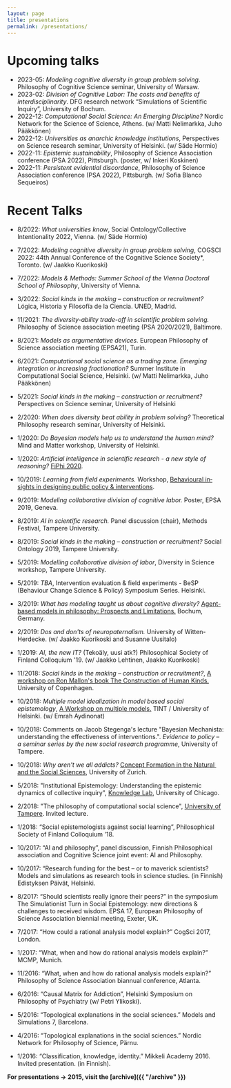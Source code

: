 ```yaml
---
layout: page
title: presentations
permalink: /presentations/
---
```


# Upcoming talks

- 2023-05: *Modeling cognitive diversity in group problem solving*. Philosophy of Cognitive Science seminar, University of Warsaw.
- 2023-02: *Division of Cognitive Labor: The costs and benefits of interdisciplinarity*. DFG research network “Simulations of Scientific Inquiry”, University of Bochum.
- 2022-12: *Computational Social Science: An Emerging Discipline?* Nordic Network for the Science of Science, Athens. (w/ Matti Nelimarkka, Juho Pääkkönen)
- 2022-12: *Universities as anarchic knowledge institutions*, Perspectives on Science research seminar, University of Helsinki. (w/ Säde Hormio)
- 2022-11: *Epistemic sustainability*, Philosophy of Science Association conference (PSA 2022), Pittsburgh. (poster, w/ Inkeri Koskinen)
- 2022-11: *Persistent evidential discordance*, Philosophy of Science Association conference (PSA 2022), Pittsburgh. (w/ Sofia Blanco Sequeiros)


# Recent Talks

- 8/2022: *What universities know*, Social Ontology/Collective Intentionality 2022, Vienna. (w/ Säde Hormio)
- 7/2022: *Modeling cognitive diversity in group problem solving*, COGSCI 2022: 44th Annual Conference of the Cognitive Science Society*, Toronto. (w/ Jaakko Kuorikoski)
- 7/2022: *Models & Methods: Summer School of the Vienna Doctoral School of Philosophy*, University of Vienna.
- 3/2022: *Social kinds in the making – construction or recruitment?* Lógica, Historia y Filosofía de la Ciencia. UNED, Madrid.

- 11/2021: *The diversity-ability trade-off in scientific problem solving.* Philosophy of Science association meeting (PSA 2020/2021), Baltimore.
- 8/2021: *Models as argumentative devices.* European Philosophy of Science association meeting (EPSA21), Turin.
- 6/2021: *Computational social science as a trading zone. Emerging integration or increasing fractionation?* Summer Institute in Computational Social Science, Helsinki. (w/ Matti Nelimarkka, Juho Pääkkönen)
- 5/2021: *Social kinds in the making – construction or recruitment?* Perspectives on Science seminar, University of Helsinki
- 2/2020: *When does diversity beat ability in problem solving?* Theoretical Philosophy research seminar, University of Helsinki.
- 1/2020: *Do Bayesian models help us to understand the human mind?* Mind and Matter workshop, University of Helsinki.
- 1/2020: *Artificial intelligence in scientific research - a new style of reasoning?* <a href="https://www.filosofinenyhdistys.fi/fiphi-2020/" target="_blank">FiPhi 2020</a>.
- 10/2019: *Learning from field experiments.* Workshop, <a href="https://www.helsinki.fi/en/conferences/behavioural-insights-in-designing-public-policy-interventions" target="_blank">Be­ha­vi­oural in­sights in design­ing pub­lic policy & in­ter­ven­tions</a>.
- 9/2019: *Modeling collaborative division of cognitive labor.* Poster, EPSA 2019, Geneva.
- 8/2019: *AI in scientific research.* Panel discussion (chair), Methods Festival, Tampere University.
- 8/2019: *Social kinds in the making – construction or recruitment?* Social Ontology 2019, Tampere University.
- 5/2019: *Modelling collaborative division of labor*, Diversity in Science workshop, Tampere University.
- 5/2019: *TBA*, Intervention evaluation & field experiments - BeSP (Behaviour Change Science & Policy) Symposium Series. Helsinki.
- 3/2019: *What has modeling taught us about cognitive diversity?* <a href="http://homepage.ruhr-uni-bochum.de/defeasible-reasoning/ABM-Phil-2019.html" target="_blank">Agent-based models in philosophy: Prospects and Limitations.</a> Bochum, Germany.
- 2/2019: *Dos and don'ts of neuropaternalism.* University of Witten-Herdecke. (w/ Jaakko Kuorikoski and Susanne Uusitalo)
- 1/2019: *AI, the new IT?* (Tekoäly, uusi atk?) Philosophical Society of Finland Colloquium '19. (w/ Jaakko Lehtinen, Jaakko Kuorikoski)
- 11/2018: *Social kinds in the making – construction or recruitment?*, <a href="https://mcc.ku.dk/calendar/constructing-human-kinds-one-day-workshop/" target="_blank">A workshop on Ron Mallon's book The Construction of Human Kinds.</a> University of Copenhagen.
- 10/2018: *Multiple model idealization in model based social epistemology*, <a href="http://www.helsinki.fi/tint/mmodels" target="_blank">A Workshop on multiple models.</a> TINT / University of Helsinki. (w/ Emrah Aydinonat)
- 10/2018: Comments on Jacob Stegenga's lecture "Bayesian Mechanista: understanding the effectiveness of interventions.". *Evidence to policy – a seminar series by the new social research programme*, University of Tampere.
- 10/2018: *Why aren't we all addicts?* <a href="https://conceptformation2018.weebly.com/" target="_blank">Concept Formation in the Natural ​and the Social Sciences</a>, University of Zurich.
- 5/2018: "Institutional Epistemology: Understanding the epistemic dynamics of collective inquiry", <a href="https://www.knowledgelab.org/" target="_blank">Knowledge Lab</a>, University of Chicago.
- 2/2018: "The philosophy of computational social science", <a href="http://www.uta.fi/yky/en/fil/index.html" target="_blank">University of Tampere</a>. Invited lecture.
- 1/2018: “Social epistemologists against social learning”, Philosophical Society of Finland Colloquium '18.  
- 10/2017: “AI and philosophy”, panel discussion, Finnish Philosophical association and Cognitive Science joint event: AI and Philosophy.  
- 10/2017: “Research funding for the best – or to maverick scientists? Models and simulations as research tools in science studies. (in Finnish) Edistyksen Päivät, Helsinki.
- 8/2017: “Should scientists really ignore their peers?” in the symposium The Simulationist Turn in Social Epistemology: new directions & challenges to received wisdom. EPSA 17, European Philosophy of Science Association biennial meeting, Exeter, UK.  
- 7/2017: “How could a rational analysis model explain?” CogSci 2017, London.  
- 1/2017: “What, when and how do rational analysis models explain?” MCMP, Munich.  
- 11/2016: “What, when and how do rational analysis models explain?” Philosophy of Science Association biannual conference, Atlanta.  
- 6/2016: “Causal Matrix for Addiction”,  Helsinki Symposium on Philosophy of Psychiatry
(w/ Petri Ylikoski).  
- 5/2016: “Topological explanations in the social sciences.” Models and Simulations 7, Barcelona.  
- 4/2016: “Topological explanations in the social sciences.” Nordic Network for Philosophy of Science, Pärnu.  
- 1/2016: “Classification, knowledge, identity.” Mikkeli Academy 2016. Invited presentation. (in Finnish).  

**For presentations -> 2015, visit the [archive]({{ "/archive" }})**

